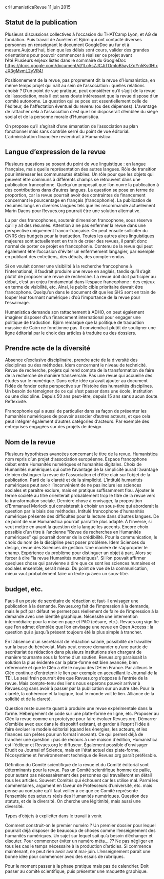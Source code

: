 crHumanisticaRevue 11 juin 2015

## Statut de la publication

Plusieurs discussions collectives à l’occasion du THATCamp Lyon, et AG de fondation. Puis travail de Aurélien et Björn qui ont contacté diverses personnes en renseignant le document GoogleDoc au fur et à mesure.Aujourd’hui, bien que les délais sont cours, valider des grandes orientations pour pouvoir commencer à réaliser ce projet avant l’été.Plusieurs enjeux listés dans le sommaire du GoogleDoc https://docs.google.com/document/d/1Lo5sZJCJiTOmIoB5aytZdYn5Ks0HIxJX3gMvmL2yVR4/

Positionnement de la revue, pas proprement dit la revue d’Humanistica, en même temps projet qui naît au sein de l’association : quelles relations choisir ?
D’un point de vue pratique, peut considérer qu’il s’agit de la revue de l’association, mais il est sans doute intéressant que la revue dispose d’un comité autonome. La question qui se pose est essentiellement celle de l'éditeur, de l'affectation éventuel du revenu (ou des dépenses). L'avantage de rattacher cela à l’association c’est que l’on disposerait d’emblée du siège social et de la personne morale d’Humanistica.

On propose qu’il s’agirait d’une émanation de l’association au plan fonctionnel mais sans contrôle serré du point de vue éditorial. L’administration financière reviendrait à Humanistica.

## Langue d’expression de la revue

Plusieurs questions se posent du point de vue linguistique : en langue française, mais quelle représentation des autres langues. Rôle de transition pour intéresser les communautés établies. Un rôle pour que les objets qui peuvent être communs à différents champs se retrouvent dans une publication francophone. Quelqu’un proposait que l’on ouvre la publication à des contributions dans d’autres langues. La question se pose en terme de proportion, car la revue pourrait avoir des contraintes de financement concernant le pourcentage en français (francophonie). La publication de résumés longs en diverses langues tels que les recommande actuellement Marin Dacos pour Revues.org pourrait être une solution alternative.

Lu par des francophones, soutenir dimension francophone, sous réserve qu’il y ait des résumés. Attention à ne pas enfermer la revue dans une perspective uniquement franco-française. On peut ensuite solliciter du CNRS des budgets pour la traduction. Toutes les autres aires linguistiques majeures sont actuellement en train de créer des revues, il paraît donc normal de porter ce projet en francophonie. Contenu de la revue qui peut également être l’occasion d'éviter un enfermement langagier, par exemple en publiant des entretiens, des débats, des compte-rendus.

Si on voulait donner une visibilité à la recherche francophone à l‘international, il faudrait produire une revue en anglais, tandis qu’il s’agit plutôt de proposer une revue de recherche. La revue doit doit participer au débat, c’est un enjeu fondamental dans l’espace francophone : des enjeux en terme de visibilité, etc. Ainsi, le public cible prioritaire devrait être francophone. Quelqu’un dans le document dit que les SHS sont en train de louper leur tournant numérique : d’où l’importance de la revue pour l’essaimage.

Humanistica demande son rattachement à ADHO, on peut également imaginer disposer d’un financement international pour engager une politique de traduction. Björn remarque que la politique de traduction massive de Cairn ne fonctionne pas. Il conviendrait plutôt de souligner une ligne éditorial par le choix des articles à traduire ou des dossiers.


## Prendre acte de la diversité

Absence d’exclusive disciplinaire, prendre acte de la diversité des disciplines ou des méthodes. Idem concernant le niveau de technicité.
Revue de recherche, projets qui rend compte de la transformation de faire de la recherche de manière transversale.
Pas une revue qui accueille des études sur le numérique.
Dans cette idée qu’avait ajouter au document l’idée de fonder cette perspective sur l’histoire des humanités disciplines. Un besoin de témoigner de ce qui s’est passer dans une école, institution ou une discipline. Depuis 50 ans peut-être, depuis 15 ans sans aucun doute. Reflexivité.

Francophonie qui a aussi de particulier dans sa façon de présenter les humanités numériques de pouvoir associer d’autres acteurs, et que cela peut intégrer également d’autres catégories d‘acteurs. Par exemple des entreprises engagées sur des projets de design.


## Nom de la revue

Plusieurs hypothèses avancées concernant le titre de la revue. Humanistica nom repris d’un projet d‘association européenne. Espace francophone débat entre Humanités numériques et humanités digitales.
Choix de Humanités numériques qui outre l’avantage de la simplicité aurait l’avantage de bien distinguer la revue de l‘association et d’être clair sur l’objet de la publication. Parti de la clareté et de la simplicité.
L’intitulé humanités numériques peut avoir l’inconvénient de ne pas inclure les sciences sociales et paraître exclure, mais en pratique suffisamment flou. Ajouter le terme société au titre orienterait probablement trop le titre de la revue vers la transformation sociale.
Dernière chose à envisager, la proposition d’Emmanuel Morlock qui consisterait à choisir un sous-titre qui aborderait la question par le biais des méthodes.
Intitulé francophone d’humanités numérique présente des difficultés pour la lecture dans d’autres langues. De ce point de vue Humanistica pourrait parraître plus adapté. À l’inverse, si veut mettre en avant la question de la langue les accents. Encore choix possible d’un titre à l’ancienne "Revue de recherches en Humanités numériques" qui pourrait donner de la crédibilité.
Pour la communication, le choix du nom de la discipline peut poser problème. Idem Sciences du design, revue des Sciences de gestion. Une manière de s‘approprier le champ. Expérience du problème pour distinguer un objet à part. Alors se forcer à dire ”la revue Humanités numériques".
Si l’on pouvait affirmer queqlues chose qui parvienne à dire que ce sont les sciences humaines et sociales ensemble, serait mieux. Du point de vue de la communication, mieux vaut probablement faire un texte qu’avec un sous-titre.


## budget, etc.

Faut-il un poste de secrétaire de rédaction et faut-il envisager une publication à la demande.
Revues.org fait de l’impression à la demande, mais le pdf par défaut ne permet pas réellement de faire de l’impression à la demande avec une identité graphique. Nécessite une intervention intermédiaire pour la mise en page et PAO (césure, etc.).
Revues.org signifie que l’on admet d’emblée que l’on envisage une revue en Open Access : la question qui a jusqu’à présent toujours été la plus simple à trancher.

En l’absence d’un secrétariat de rédaction salarié, possibilité de travailler sur la base du bénévolat. Mais peut encore demander qu’une partie de secrétariat de rédaction dans plusieurs institutions s’en chargent de manière tournante sous la forme d’un soutien.
Revues.org paraissait la solution la plus évidente car la plate-forme est bien avancée, bien référencée et que le Cléo a été le noyau des DH en France. Par ailleurs le Cléo continue d’entretenir le lien par exemple en accueillant le Journal de la TEI. Le seul frein pourrait être que Revues.org s’oppose à l’entrée de la revue. Mais compte-tenu des liens nous espérons pouvoir arriver à Revues.org sans avoir à passer par la publication sur un autre site. Pour la clareté, la cohérence et la logique, tout le monde voit le lien. Alliance de la solidité et de la clareté.

Question reste ouverte quant à produire une revue expérimentale dans la forme. Hébergement de code sur une plate-forme en ligne, etc. Proposer au Cléo la revue comme un prototype pour faire évoluer Revues.org. Démarrer d’emblée avec eux dans le dispositif existant, et garder à l’esprit l’idée à faire évoluer le modèle éditorial (quand les énergies, les acteurs, et les finances son prêtes pour un format innovant). Ce qui permet déjà de trancher une question : pas de recours à une maison d'édition, Humanistica est l'éditeur et Revues.org le diffuseur.
Également possible d’envisager Erudit ou Journal of Science, mais en l'état actuel des plate-forme, l’écosystème et l‘environnement technique de Revues.org paraît préférable.


Définition du Comité scientifique de la revue et du Comité éditorial sont déterminants pour la revue.
Pas un Comité scientifique homme de paille, pour autant pas nécessairement des personnes qui travailleront en détail tous les articles. Souvent Comités qui échouent car les utilise mal. Parmi les commentaires, argument en faveur de Professeurs d’université, etc. mais pense au contraire qu’il faut veiller à ce que ce Comité représente l’ensemble des acteurs réels des Humanités numériques. Question des statuts, et de la diversité. On cherche une légitimité, mais aussi une diversité.

Types d’objets à expliciter dans le travail à venir.

Comment construit-on le premier numéro ?
Un premier dossier pour lequel pourrait déjà disposer de beaucoup de choses comme l‘enseignement des humanités numériques. Un sujet sur lequel sait qu’a besoin d’échanger et discuter. Pour commencer éviter un numéro méta... ?? Ne pas négliger en tous les cas le temps nécessaire à la production d’articles. Si commence maintenant, ne peut rien avoir avant mai-juin. L’enseignement paraît une bonne idée pour commencer avec des essais de rubriques.

Pour le moment passer à la phase pratique mais pas de calendrier.
Doit passer au comité scientifique, puis présenter une maquette graphique.
